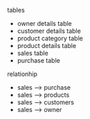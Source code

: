 tables 
- owner details table
- customer details table
- product category table
- product details table
- sales table
- purchase table

relationhip 
- sales --> purchase
- sales --> products
- sales --> customers
- sales --> owner


